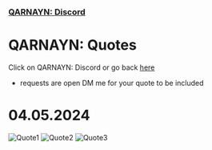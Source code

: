 <link rel="icon" href="../favicon.ico">
<link rel="stylesheet" href="https://dhulqarnayn.github.io/qarnayn/index.css">

### [QARNAYN: Discord](https://dhulqarnayn.github.io/qarnayn/DISCORD.html)

# QARNAYN: Quotes
Click on QARNAYN: Discord or go back [here](https://dhulqarnayn.github.io/qarnayn/DISCORD.html)
- requests are open DM me for your quote to be included

# 04.05.2024
![Quote1](quote1.jpg)
![Quote2](quote2.png)
![Quote3](quote3.jpg)